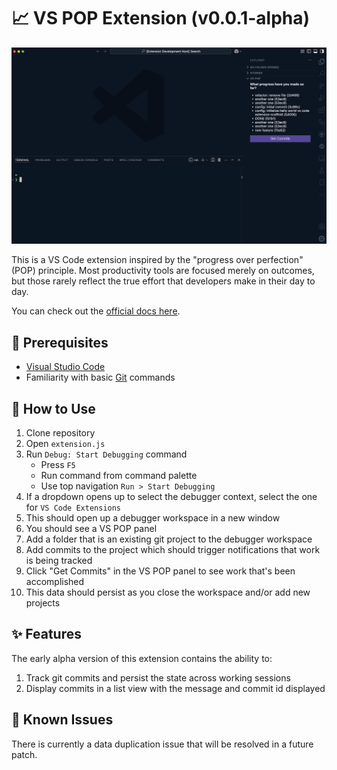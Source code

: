 # 📈 VS POP Extension (v0.0.1-alpha)

![Screenshot of VS POP extension](vs-pop-screenshot.png)

This is a VS Code extension inspired by the "progress over perfection" (POP) principle. Most productivity tools are focused merely on outcomes, but those rarely reflect the true effort that developers make in their day to day.

You can check out the [official docs here](https://vs-pop-extension.netlify.app/).

## 🧰 Prerequisites

- [Visual Studio Code](https://code.visualstudio.com/)
- Familiarity with basic [Git](https://git-scm.com/) commands

## 📖 How to Use

1. Clone repository
2. Open `extension.js`
3. Run `Debug: Start Debugging` command
   - Press `F5`
   - Run command from command palette
   - Use top navigation `Run > Start Debugging`
4. If a dropdown opens up to select the debugger context, select the one for `VS Code Extensions`
5. This should open up a debugger workspace in a new window
6. You should see a VS POP panel
7. Add a folder that is an existing git project to the debugger workspace
8. Add commits to the project which should trigger notifications that work is being tracked
9. Click "Get Commits" in the VS POP panel to see work that's been accomplished
10. This data should persist as you close the workspace and/or add new projects

## ✨ Features

The early alpha version of this extension contains the ability to:

1. Track git commits and persist the state across working sessions
2. Display commits in a list view with the message and commit id displayed

## 🐞 Known Issues

There is currently a data duplication issue that will be resolved in a future patch.
